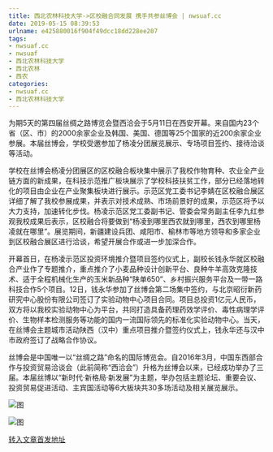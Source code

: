 ```yaml
---
title: 西北农林科技大学->区校融合同发展 携手共参丝博会 | nwsuaf.cc
date: 2019-05-15 08:39:53
urlname: e425880016f904f49dcc18dd228ee207
tags: 
- nwsuaf.cc
- nwsuaf
- 西北农林科技大学
- 西北农林
- 西农
categories:
- nwsuaf.cc
- 西北农林科技大学
---
```



为期5天的第四届丝绸之路博览会暨西洽会于5月11日在西安开幕。来自国内23个省（区、市）的2000余家企业及韩国、美国、德国等25个国家的近200余家企业参展。本届丝博会，学校受邀参加了杨凌分团展览展示、专场项目签约、接待洽谈等活动。

学校在丝博会杨凌分团展区的区校融合板块集中展示了我校作物育种、农业全产业链方面的新成果，在科技示范推广板块展示了学校科技扶贫工作，部分已经落地转化的项目由企业在产业聚集板块进行展示。示范区党工委书记李婧在区校融合展区详细了解了我校参展成果，并表示对技术成熟、市场前景好的成果，示范区将予以大力支持，加速转化步伐。杨凌示范区党工委副书记、管委会常务副主任李九红参观我校成果后表示，区校融合将要做到“杨凌到哪里西农就到哪里，西农到哪里杨凌就在哪里”。展览期间，新疆建设兵团、咸阳市、榆林市等地方领导和多家企业到区校融合展区进行洽谈，希望开展合作或进一步加深合作。

开幕首日，在杨凌示范区投资环境推介暨项目签约仪式上，副校长钱永华就区校融合产业作了专题推介，重点推介了小麦品种设计创新平台、良种牛羊高效克隆技术、适于全程机械化生产的玉米新品种“陕单650”、乡村振兴服务平台及一带一路科技合作5个项目。12日，钱永华参加了丝博会第二场集中签约，与北京昭衍新药研究中心股份有限公司签订了实验动物中心项目合同。项目总投资1亿元人民币，双方将以我校实验动物中心为平台，共同打造具备药理药效学评价、毒性病理学评价、生物样本检测服务等功能的国内一流国际领先的标准化实验动物中心。当天，在丝博会主题城市活动陕西（汉中）重点项目推介暨签约仪式上，钱永华还与汉中市政府签订了战略合作协议。

丝博会是中国唯一以“丝绸之路”命名的国际博览会。自2016年3月，中国东西部合作与投资贸易洽谈会（此前简称“西洽会”）升格为丝博会以来，已经成功举办了三届。本届丝博以“新时代·新格局·新发展”为主题，举办包括主题论坛、重要会议、投资贸易促进活动、主宾国活动等6大板块共30多场活动及相关展览展示。



![图](https://news.nwsuaf.edu.cn/images/content/2019-05/20190514143938621068.jpg)

![图](https://news.nwsuaf.edu.cn/images/content/2019-05/20190514143922852992.jpg)

[转入文章首发地址](https://news.nwsuaf.edu.cn/xnxw/89532.htm)
